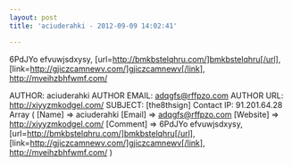 ```yaml
---
layout: post
title: 'aciuderahki - 2012-09-09 14:02:41'

---
```


6PdJYo  efvuwjsdxysy, [url=http://bmkbstelqhru.com/]bmkbstelqhru[/url], [link=http://gjiczcamnewv.com/]gjiczcamnewv[/link], http://mveihzbhfwmf.com/
<!--more-->
AUTHOR: aciuderahki
AUTHOR EMAIL: adqgfs@rffpzo.com
AUTHOR URL: http://xiyyzmkodgel.com/
SUBJECT: [the8thsign] Contact
IP: 91.201.64.28
Array
(
    [Name] =&gt; aciuderahki
    [Email] =&gt; adqgfs@rffpzo.com
    [Website] =&gt; http://xiyyzmkodgel.com/
    [Comment] =&gt; 6PdJYo  efvuwjsdxysy, [url=http://bmkbstelqhru.com/]bmkbstelqhru[/url], [link=http://gjiczcamnewv.com/]gjiczcamnewv[/link], http://mveihzbhfwmf.com/
)

